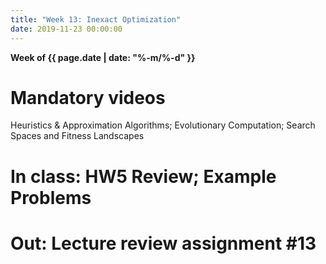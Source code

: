 ```yaml
---
title: "Week 13: Inexact Optimization"
date: 2019-11-23 00:00:00
---
```


**Week of {{ page.date | date: "%-m/%-d" }}**

# Mandatory videos
 Heuristics & Approximation Algorithms; Evolutionary Computation; Search Spaces and Fitness Landscapes

# In class: HW5 Review; Example Problems

# Out: Lecture review assignment #13
